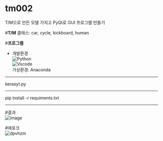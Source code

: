 # tm002
T/M으로 만든 모델 가지고 PyQt로 GUI 프로그램 만들기

#**T/M**
클래스: car, cycle, kickboard, human

#**프로그램** 
- 개발환경<br>
![Python](https://img.shields.io/badge/Python-3776AB?style=for-the-badge&logo=python&logoColor=white)  <br>
![Vscode](https://img.shields.io/badge/Visual_Studio_Code-0078D4?style=for-the-badge&logo=visual%20studio%20code&logoColor=white) <br>
가상환경: Anaconda
---------------------------------------------------------------------------------------------------------
kerasyt.py
***
pip install -r requiments.txt
***

#결과 <br>
![image](https://github.com/IAMYUTAEYANG/tm002/assets/165633233/62cf831c-cd51-4f36-8bac-9cba59a1632d)

#에포크 <br>
![dpvhzm](https://github.com/IAMYUTAEYANG/tm002/assets/165633233/55cbd6d9-b50c-469d-ab88-de80e8cc9251)
